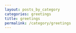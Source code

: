 ```yaml
---
layout: posts_by_category
categories: greetings
title: greetings
permalink: /category/greetings
---
```

